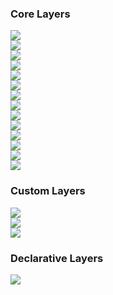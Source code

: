 ### Core Layers

<div>
  <div class="thumb">
    <div class="bg-black" data-title="Meteorites Landings" data-name="IconLayer">
      <a href="#/examples/core-layers/icon-layer">
        <img src="images/demo-thumb-icon.jpg" />
      </a>
    </div>
  </div>
  <div class="thumb">
    <div class="bg-black" data-title="Flights at Heathrow" data-name="LineLayer">
      <a href="#/examples/core-layers/line-layer">
        <img src="images/demo-thumb-line.jpg" />
      </a>
      </div>
  </div>
  <div class="thumb">
    <div class="bg-black" data-title="Road Safety in UK" data-name="HexagonLayer">
      <a href="#/examples/core-layers/hexagon-layer">
        <img src="images/demo-thumb-hexagon.jpg" />
      </a>
      </div>
  </div>
  <div class="thumb">
    <div data-title="Vancouver Property Value" data-name="GeoJsonLayer">
      <a href="#/examples/core-layers/geojson-layer-polygons">
        <img src="images/demo-thumb-geojson.jpg" />
      </a>
    </div>
  </div>
  <div class="thumb">
    <div class="bg-black" data-title="Uber Pickup Locations" data-name="ScreenGridLayer">
      <a href="#/examples/core-layers/screen-grid-layer">
        <img src="images/demo-thumb-screengrid.jpg" />
      </a>
    </div>
  </div>
  <div class="thumb">
    <div data-title="US County-to-County Migration" data-name="ArcLayer">
      <a href="#/examples/core-layers/arc-layer">
        <img src="images/demo-thumb-arc.jpg" />
      </a>
    </div>
  </div>
  <div class="thumb">
    <div data-title="Every Person in NYC" data-name="ScatterplotLayer">
      <a href="#/examples/core-layers/scatterplot-layer">
        <img src="images/demo-thumb-scatterplot.jpg" />
      </a>
    </div>
  </div>
  <div class="thumb">
    <div data-title="3D Indoor Scan" data-name="PointCloudLayer">
      <a href="#/examples/core-layers/point-cloud-layer">
        <img src="images/demo-thumb-point-cloud.jpg" />
      </a>
    </div>
  </div>
  <div class="thumb">
    <div class="bg-black" data-title="Twitter Tag Cloud" data-name="TextLayer">
      <a href="#/examples/core-layers/text-layer">
        <img src="images/demo-thumb-text.jpg" />
      </a>
    </div>
  </div>
  <div class="thumb">
    <div class="bg-black" data-title="Highway Safety in US" data-name="GeoJsonLayer">
      <a href="#/examples/core-layers/geojson-layer-paths">
        <img src="images/demo-thumb-highway.jpg" />
      </a>
    </div>
  </div>
    <div class="thumb">
      <div class="bg-black" data-title="Raster Map Tiles" data-name="TileLayer">
        <a href="#/examples/core-layers/tile-layer">
          <img src="images/demo-thumb-tile.jpg" />
        </a>
      </div>
    </div>
    <div class="thumb">
      <div class="bg-black" data-title="Taxi Trips in NYC" data-name="TripsLayer">
        <a href="#/examples/core-layers/trips-layer">
          <img src="images/demo-thumb-trip.jpg" />
        </a>
      </div>
    </div>
    <div class="thumb">
      <div class="bg-black" data-title="Uber Pickup Locations" data-name="HeatmapLayer">
        <a href="#/examples/core-layers/heatmap-layer">
          <img src="images/demo-thumb-heatmap.jpg" />
        </a>
      </div>
    </div>
    <div class="thumb">
      <div class="bg-black" data-title="Melbourne Point Cloud" data-name="Tile3DLayer">
        <a href="#/examples/core-layers/tile3-dlayer">
          <img src="images/demo-thumb-3d-tiles.jpg" />
        </a>
      </div>
    </div>
</div>

### Custom Layers

<div>
  <div class="thumb">
    <div data-title="US County-to-County Migration" data-name="BrushingExtension">
      <a href="#/examples/custom-layers/brushing-layer">
        <img src="images/demo-thumb-brushing.jpg" />
      </a>
    </div>
  </div>
  <div class="thumb">
    <div data-title="40 Years of Earthquakes" data-name="DataFilterExtension">
      <a href="#/examples/custom-layers/data-filter">
        <img src="images/demo-thumb-data-filter.jpg" />
      </a>
    </div>
  </div>
  <div class="thumb">
    <div data-title="3D Surface Explorer" data-name="PlotLayer">
      <a href="#/examples/custom-layers/3d-surface-explorer">
        <img src="images/demo-thumb-plot.jpg" />
      </a>
      </div>
  </div>
</div>

### Declarative Layers

<div>
  <div class="thumb">
    <div data-title="Playground" data-name="@deck.gl/json">
      <a href="https://deck.gl/json">
        <img src="images/demo-thumb-playground.jpg" />
      </a>
    </div>
  </div>
</div>

